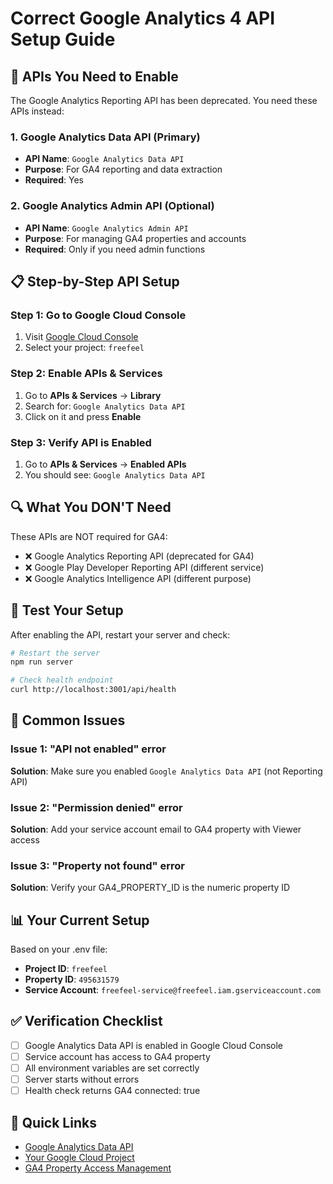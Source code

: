 # Correct Google Analytics 4 API Setup Guide

## 🎯 APIs You Need to Enable

The Google Analytics Reporting API has been deprecated. You need these APIs instead:

### 1. Google Analytics Data API (Primary)
- **API Name**: `Google Analytics Data API`
- **Purpose**: For GA4 reporting and data extraction
- **Required**: Yes

### 2. Google Analytics Admin API (Optional)
- **API Name**: `Google Analytics Admin API`
- **Purpose**: For managing GA4 properties and accounts
- **Required**: Only if you need admin functions

## 📋 Step-by-Step API Setup

### Step 1: Go to Google Cloud Console
1. Visit [Google Cloud Console](https://console.cloud.google.com/)
2. Select your project: `freefeel`

### Step 2: Enable APIs & Services
1. Go to **APIs & Services** → **Library**
2. Search for: `Google Analytics Data API`
3. Click on it and press **Enable**

### Step 3: Verify API is Enabled
1. Go to **APIs & Services** → **Enabled APIs**
2. You should see: `Google Analytics Data API`

## 🔍 What You DON'T Need

These APIs are NOT required for GA4:
- ❌ Google Analytics Reporting API (deprecated for GA4)
- ❌ Google Play Developer Reporting API (different service)
- ❌ Google Analytics Intelligence API (different purpose)

## 🧪 Test Your Setup

After enabling the API, restart your server and check:

```bash
# Restart the server
npm run server

# Check health endpoint
curl http://localhost:3001/api/health
```

## 🚨 Common Issues

### Issue 1: "API not enabled" error
**Solution**: Make sure you enabled `Google Analytics Data API` (not Reporting API)

### Issue 2: "Permission denied" error
**Solution**: Add your service account email to GA4 property with Viewer access

### Issue 3: "Property not found" error
**Solution**: Verify your GA4_PROPERTY_ID is the numeric property ID

## 📊 Your Current Setup

Based on your .env file:
- **Project ID**: `freefeel`
- **Property ID**: `495631579`
- **Service Account**: `freefeel-service@freefeel.iam.gserviceaccount.com`

## ✅ Verification Checklist

- [ ] Google Analytics Data API is enabled in Google Cloud Console
- [ ] Service account has access to GA4 property
- [ ] All environment variables are set correctly
- [ ] Server starts without errors
- [ ] Health check returns GA4 connected: true

## 🔗 Quick Links

- [Google Analytics Data API](https://console.cloud.google.com/apis/library/analyticsdata.googleapis.com)
- [Your Google Cloud Project](https://console.cloud.google.com/apis/dashboard?project=freefeel)
- [GA4 Property Access Management](https://analytics.google.com/analytics/web/#/a495631579p495631579/admin/suiteusermanagement/account)